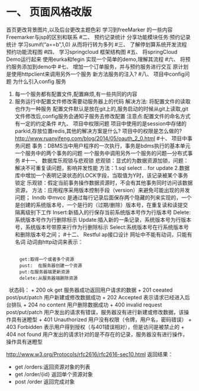 # 一、  页面风格改版
首页更改背景图片,以及后台更改主题色彩
学习到freeMarker 的一些内容
Freemarker与jsp的区别和联系
#二、  预约记录统计
分享功能模块任务:预约记录统计
学习sumif(“a==b”,1,0) 从而将行转为多列
#三、  了解停划算系统开发流程
预约功能流程图
#四、  学习springcloud
框架结构图
#五、  将springCloud Demo运行起来
使用eurka和fegin 实现一个简单的demo,理解其流程
#六、  将预约服务添加到demo中
#七、  增加一个订单服务，并与预约服务进行交互
原计划是使用httpclient来调用另外一个服务
新方法服务的注入?
#八、  项目中config问题
为什么引入config 服务
1.  每一个服务都有配置文件,配置麻烦,有一些共同的内容
2.  服务运行中配置文件修改需要动服务器上的代码
解决方法:
将配置文件的读取也作为一种服务
配置文件默认是放在git上的,服务启动的时候从git上读取,git文件修改后,config服务会通知子服务去修改配置
注意点:配置文件的命名方式有一定的约定条件
#九、  项目中权限问题
项目中使用的是session中存储的parkid,存放位置redis,其他的解决方案是什么?
项目中的权限是怎么做的?
http://www.ruanyifeng.com/blog/2014/05/oauth_2_0.html
#十、  项目中事务问题
事务：DBMS当中用户程序的一次执行，事务是bdms执行的基本单元
一个服务中的两个事务的问题
一个服务中调用另外一个服务的问题—分布式事务
#十一、 数据库乐观锁与悲观锁
悲观锁：显式的为数据资源加锁，问题：解决不可重复读问题，影响并发性能
    方法：1.sql   select .. for update
            2.数据库中增加一个表明记录状态的LOCK字段，当取值为Y时，该记录被某个事务锁定
乐观锁：假定当前事务操作数据资源时，不会有其他事务同时访问该数据资源，
方法：应用程序采用版本控制手段（version）来避免可能出现的并发问题；
Inndb 中mvcc 是通过每行记录后面保存两个隐藏的列来实现的，一个是创建的系统版本号，一个是行的（过期/删除）版本号，在重复读和读提交隔离级别下工作
Insert:新插入的行保存当前系统版本号作为行版本号
Delete:系统版本号作为行删除标示
Update:插入新的一条记录，系统版本号为行版本号，系统版本号带原来行作为行删除标示
Select:系统版本号在行系统版本号和删除版本号之间；
#十二、 Restful ap接口设计
网址中不能有动词，只能有名词
动词由http动词来表示：  
 <code>
     get:取得一个或者多个资源  
     pust:  在服务器创建一个资源  
     put:在服务器端更新资源  
     delete:从服务器端删除资源

 </code>
状态码：    
+ 200 ok    get 服务器成功返回用户请求的数据
+ 201   ceeated post/put/patch  用户新建或修改数据成功  
+ 202   Accepted      表示请求已经进入后台排队  
+ 204   no content      用户删除数据成功  
+ 400   invalid request post/put/patch  用户发出的请求有错误，服务器没有进行新建或修改数据，该操作具有迷瞪型  
+ 401   Unauthorized    用户没有权限（令牌，用户名，密码错误）    
+ 403   Forbidden   表示用户得到授权（与401错误相对），但是访问是被禁止的  
+ 404   not found   用户发出的请求针对的是不存在的记录，服务器没有进行操作，操作具有迷瞪型
 
http://www.w3.org/Protocols/rfc2616/rfc2616-sec10.html
返回结果：  
+ get   /orders:返回资源对象的列表  
+ get   /order/{id} 返回单个资源对象  
+ post  /order      返回完成对象
 

